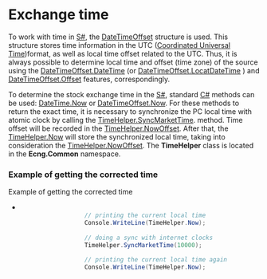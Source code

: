 # Exchange time

To work with time in [S\#](StockSharpAbout.md), the [DateTimeOffset](https://msdn.microsoft.com/library/system.datetimeoffset.aspx) structure is used. This structure stores time information in the UTC ([Coordinated Universal Time](https://en.wikipedia.org/wiki/Coordinated_Universal_Time))format, as well as local time offset related to the UTC. Thus, it is always possible to determine local time and offset (time zone) of the source using the [DateTimeOffset.DateTime](https://msdn.microsoft.com/library/system.datetimeoffset.datetime.aspx) (or [DateTimeOffset.LocatDateTime](https://msdn.microsoft.com/library/system.datetimeoffset.localdatetime.aspx) ) and [DateTimeOffset.Offset](https://msdn.microsoft.com/library/system.datetimeoffset.offset.aspx) features, correspondingly. 

To determine the stock exchange time in the [S\#](StockSharpAbout.md), standard [C\#](https://en.wikipedia.org/wiki/C_Sharp_(programming_language)) methods can be used: [DateTime.Now](../api/System.DateTime.Now.html) or [DateTimeOffset.Now](../api/System.DateTimeOffset.Now.html). For these methods to return the exact time, it is necessary to synchronize the PC local time with atomic clock by calling the [TimeHelper.SyncMarketTime](../api/Ecng.Common.TimeHelper.SyncMarketTime.html). method. Time offset will be recorded in the [TimeHelper.NowOffset](../api/Ecng.Common.TimeHelper.NowOffset.html). After that, the [TimeHelper.Now](../api/Ecng.Common.TimeHelper.Now.html) will store the synchronized local time, taking into consideration the [TimeHelper.NowOffset](../api/Ecng.Common.TimeHelper.NowOffset.html). The **TimeHelper** class is located in the **Ecng.Common** namespace. 

### Example of getting the corrected time

Example of getting the corrected time

- ```cs
  					
  					// printing the current local time
  					Console.WriteLine(TimeHelper.Now);
  					
  					// doing a sync with internet clocks
  					TimeHelper.SyncMarketTime(10000);
  					
  					// printing the current local time again
  					Console.WriteLine(TimeHelper.Now);
  					
  			  
  ```

